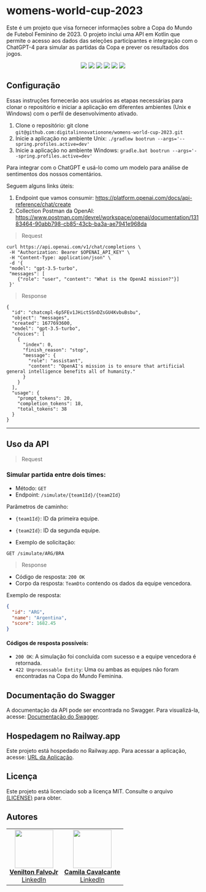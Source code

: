 <h1>womens-world-cup-2023</h1>
<p>Este é um projeto que visa fornecer informações sobre a Copa do Mundo de Futebol Feminino de 2023. O projeto inclui uma API em Kotlin que permite o acesso aos dados das seleções participantes e integração com o ChatGPT-4 para simular as partidas da Copa e prever os resultados dos jogos.</p>
<p align="center">
     <a alt="Java">
        <img src="https://img.shields.io/badge/Java-v17-blue.svg" />
    </a>
     <a alt="Kotlin">
        <img src="https://img.shields.io/badge/Kotlin-v1.8.22-purple.svg" />
    </a>
    <a alt="Spring Boot">
        <img src="https://img.shields.io/badge/Spring%20Boot-v3.1.1-brightgreen.svg" />
    </a>
    <a alt="Spring Cloud">
        <img src="https://img.shields.io/badge/Spring%20Cloud-v4.0.3-brightgreen.svg" />
    </a>
    <a alt="Gradle">
        <img src="https://img.shields.io/badge/Gradle-v7.6-lightgreen.svg" />
    </a>
    <a alt="H2">
        <img src="https://img.shields.io/badge/H2-v2.1.214-darkblue.svg" />
    </a>
</p>

## Configuração

Essas instruções fornecerão aos usuários as etapas necessárias para clonar o repositório e iniciar a aplicação em
diferentes ambientes (Unix e Windows) com o perfil de desenvolvimento ativado.

1. Clone o repositório: git clone `git@github.com:digitalinnovationone/womens-world-cup-2023.git`
2. Inicie a aplicação no ambiente Unix: `./gradlew bootrun --args='--spring.profiles.active=dev'`
3. Inicie a aplicação no ambiente Windows: `gradle.bat bootrun --args='--spring.profiles.active=dev'`

Para integrar com o ChatGPT e usá-lo como um modelo para análise de sentimentos dos nossos comentários.

Seguem alguns links úteis:

1. Endpoint que vamos consumir: https://platform.openai.com/docs/api-reference/chat/create
2. Collection Postman da OpenAI: https://www.postman.com/devrel/workspace/openai/documentation/13183464-90abb798-cb85-43cb-ba3a-ae7941e968da

> Request

```
curl https://api.openai.com/v1/chat/completions \
 -H "Authorization: Bearer $OPENAI_API_KEY" \
 -H "Content-Type: application/json" \
 -d '{
 "model": "gpt-3.5-turbo",
 "messages": [
    {"role": "user", "content": "What is the OpenAI mission?"}] 
 }'
```

> Response

```
{
  "id": "chatcmpl-6p5FEv1JHictSSnDZsGU4KvbuBsbu",
  "object": "messages",
  "created": 1677693600,
  "model": "gpt-3.5-turbo",
  "choices": [
    {
      "index": 0,
      "finish_reason": "stop",
      "message": {
        "role": "assistant",
        "content": "OpenAI's mission is to ensure that artificial general intelligence benefits all of humanity."
      }
    }
  ],
  "usage": {
    "prompt_tokens": 20,
    "completion_tokens": 18,
    "total_tokens": 38
  }
}
```
---

## Uso da API

> Request

### Simular partida entre dois times:

- Método: `GET`
- Endpoint: `/simulate/{team1Id}/{team2Id}`

Parâmetros de caminho:
- `{team1Id}`: ID da primeira equipe.
- `{team2Id}`: ID da segunda equipe.

- Exemplo de solicitação:

```http
GET /simulate/ARG/BRA
```

> Response

- Código de resposta: `200 OK`
- Corpo da resposta: `TeamDto` contendo os dados da equipe vencedora.

Exemplo de resposta:

```json
{
  "id": "ARG",
  "name": "Argentina",
  "score": 1682.45
}
```

#### Códigos de resposta possíveis:

- `200 OK`: A simulação foi concluída com sucesso e a equipe vencedora é retornada.
- `422 Unprocessable Entity`: Uma ou ambas as equipes não foram encontradas na Copa do Mundo Feminina.

## Documentação do Swagger

A documentação da API pode ser encontrada no Swagger. Para visualizá-la,
acesse: [Documentação do Swagger](http://localhost:8080/swagger-ui/index.html#/).

## Hospedagem no Railway.app

Este projeto está hospedado no Railway.app. Para acessar a aplicação,
acesse: [URL da Aplicação](https://sua-url-de-hospedagem-aqui).

## Licença

Este projeto está licenciado sob a licença MIT. Consulte o
arquivo <a href="https://github.com/digitalinnovationone/womens-world-cup-2023/blob/main/LICENSE.md">(LICENSE)</a> para obter.

## Autores

<table>
  <tr>
    <td align="center"><a href="https://github.com/falvojr"><img src="https://avatars.githubusercontent.com/u/730492?v=4&s=100" width="100px;" alt=""/><br/><strong>Venilton FalvoJr</strong></a><br/><a href="https://www.linkedin.com/in/falvojr/">LinkedIn</a></td>
    <td align="center"><a href="https://github.com/cami-la"><img src="https://avatars.githubusercontent.com/u/64323124?v=4&s=100" width="100px;" alt=""/><br/><strong>Camila Cavalcante</strong></a><br/><a href="https://www.linkedin.com/in/cami-la/">LinkedIn</a></td>
  </tr>
</table>